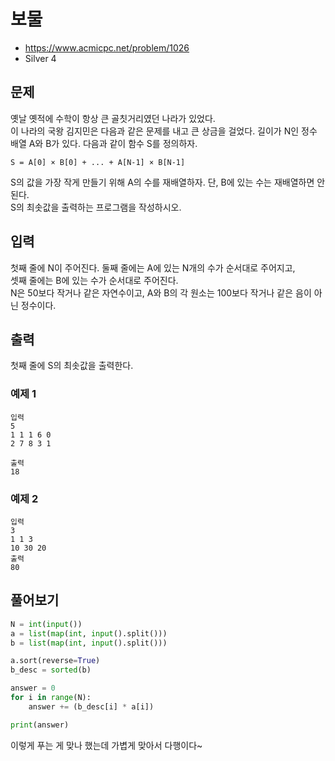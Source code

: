 # 보물

- https://www.acmicpc.net/problem/1026
- Silver 4

## 문제

옛날 옛적에 수학이 항상 큰 골칫거리였던 나라가 있었다.  
이 나라의 국왕 김지민은 다음과 같은 문제를 내고 큰 상금을 걸었다.
길이가 N인 정수 배열 A와 B가 있다. 다음과 같이 함수 S를 정의하자.

```
S = A[0] × B[0] + ... + A[N-1] × B[N-1]
```

S의 값을 가장 작게 만들기 위해 A의 수를 재배열하자. 단, B에 있는 수는 재배열하면 안 된다.  
S의 최솟값을 출력하는 프로그램을 작성하시오.  

## 입력

첫째 줄에 N이 주어진다. 둘째 줄에는 A에 있는 N개의 수가 순서대로 주어지고,  
셋째 줄에는 B에 있는 수가 순서대로 주어진다.  
N은 50보다 작거나 같은 자연수이고, A와 B의 각 원소는 100보다 작거나 같은 음이 아닌 정수이다.

## 출력
첫째 줄에 S의 최솟값을 출력한다.

### 예제 1

```
입력
5
1 1 1 6 0
2 7 8 3 1

출력 
18
```

### 예제 2 

```
입력
3
1 1 3
10 30 20
출력
80
```

## 풀어보기 

```python
N = int(input())
a = list(map(int, input().split()))
b = list(map(int, input().split()))

a.sort(reverse=True)
b_desc = sorted(b)

answer = 0
for i in range(N):
    answer += (b_desc[i] * a[i])

print(answer)    
```

이렇게 푸는 게 맞나 했는데 가볍게 맞아서 다행이다~
